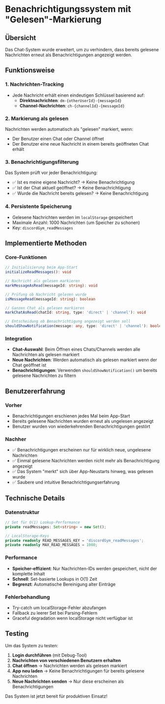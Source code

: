 # Benachrichtigungssystem mit "Gelesen"-Markierung

## Übersicht

Das Chat-System wurde erweitert, um zu verhindern, dass bereits gelesene Nachrichten erneut als Benachrichtigungen angezeigt werden.

## Funktionsweise

### 1. Nachrichten-Tracking
- Jede Nachricht erhält einen eindeutigen Schlüssel basierend auf:
  - **Direktnachrichten**: `dm-{otherUserId}-{messageId}`
  - **Channel-Nachrichten**: `ch-{channelId}-{messageId}`

### 2. Markierung als gelesen
Nachrichten werden automatisch als "gelesen" markiert, wenn:
- Der Benutzer einen Chat oder Channel öffnet
- Der Benutzer eine neue Nachricht in einem bereits geöffneten Chat erhält

### 3. Benachrichtigungsfilterung
Das System prüft vor jeder Benachrichtigung:
- ✅ Ist es meine eigene Nachricht? → Keine Benachrichtigung
- ✅ Ist der Chat aktuell geöffnet? → Keine Benachrichtigung  
- ✅ Wurde die Nachricht bereits gelesen? → Keine Benachrichtigung

### 4. Persistente Speicherung
- Gelesene Nachrichten werden im `localStorage` gespeichert
- Maximale Anzahl: 1000 Nachrichten (um Speicher zu schonen)
- Key: `discordGym_readMessages`

## Implementierte Methoden

### Core-Funktionen
```typescript
// Initialisierung beim App-Start
initializeReadMessages(): void

// Nachricht als gelesen markieren
markMessageAsRead(messageId: string): void

// Prüfung ob Nachricht gelesen wurde
isMessageRead(messageId: string): boolean

// Ganzen Chat als gelesen markieren
markChatAsRead(chatId: string, type: 'direct' | 'channel'): void

// Entscheidung ob Benachrichtigung angezeigt werden soll
shouldShowNotification(message: any, type: 'direct' | 'channel'): boolean
```

### Integration
- **Chat-Auswahl**: Beim Öffnen eines Chats/Channels werden alle Nachrichten als gelesen markiert
- **Neue Nachrichten**: Werden automatisch als gelesen markiert wenn der Chat geöffnet ist
- **Benachrichtigungen**: Verwenden `shouldShowNotification()` um bereits gelesene Nachrichten zu filtern

## Benutzererfahrung

### Vorher
- Benachrichtigungen erschienen jedes Mal beim App-Start
- Bereits gelesene Nachrichten wurden erneut als ungelesen angezeigt
- Benutzer wurden von wiederkehrenden Benachrichtigungen gestört

### Nachher
- ✅ Benachrichtigungen erscheinen nur für wirklich neue, ungelesene Nachrichten
- ✅ Einmal gelesene Nachrichten werden nicht mehr als Benachrichtigung angezeigt
- ✅ Das System "merkt" sich über App-Neustarts hinweg, was gelesen wurde
- ✅ Saubere und intuitive Benachrichtigungserfahrung

## Technische Details

### Datenstruktur
```typescript
// Set für O(1) Lookup-Performance
private readMessages: Set<string> = new Set();

// LocalStorage-Keys
private readonly READ_MESSAGES_KEY = 'discordGym_readMessages';
private readonly MAX_READ_MESSAGES = 1000;
```

### Performance
- **Speicher-effizient**: Nur Nachrichten-IDs werden gespeichert, nicht der komplette Inhalt
- **Schnell**: Set-basierte Lookups in O(1) Zeit
- **Begrenzt**: Automatische Bereinigung alter Einträge

### Fehlerbehandlung
- Try-catch um localStorage-Fehler abzufangen
- Fallback zu leerer Set bei Parsing-Fehlern
- Graceful degradation wenn localStorage nicht verfügbar ist

## Testing

Um das System zu testen:

1. **Login durchführen** (mit Debug-Tool)
2. **Nachrichten von verschiedenen Benutzern erhalten**
3. **Chat öffnen** → Nachrichten werden als gelesen markiert
4. **App neu laden** → Keine Benachrichtigungen für bereits gelesene Nachrichten
5. **Neue Nachrichten senden** → Nur diese erscheinen als Benachrichtigungen

Das System ist jetzt bereit für produktiven Einsatz!
